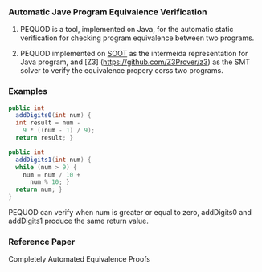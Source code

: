 ### Automatic Jave Program Equivalence Verification
 
 1. PEQUOD is a tool, implemented on Java, for the automatic static verification for checking program equivalence between two 
 programs.
 
 2. PEQUOD implemented on [SOOT](https://sable.github.io/soot/) as the intermeida representation for Java program, and [Z3]
 (https://github.com/Z3Prover/z3) as the SMT solver to verify the equivalence propery corss two programs.  

### Examples
 
```java
public int
  addDigits0(int num) {
  int result = num -
    9 * ((num - 1) / 9);
  return result; }
```

```java
public int
  addDigits1(int num) {
  while (num > 9) {
    num = num / 10 +
      num % 10; }
  return num; }
}
```

PEQUOD can verify when num is greater or equal to zero, addDigits0 and addDigits1 produce the same return value.
   
### Reference Paper

Completely Automated Equivalence Proofs
